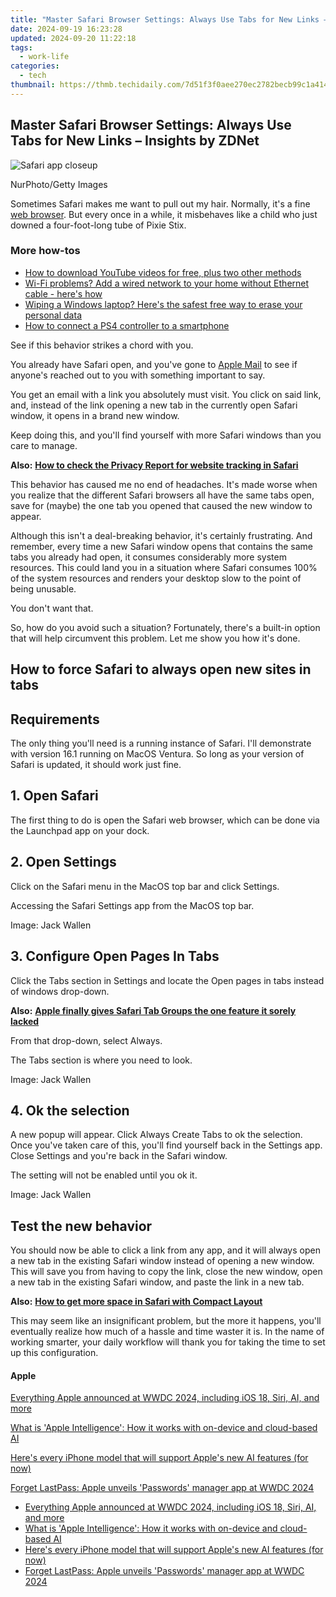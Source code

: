 ```yaml
---
title: "Master Safari Browser Settings: Always Use Tabs for New Links – Insights by ZDNet"
date: 2024-09-19 16:23:28
updated: 2024-09-20 11:22:18
tags:
  - work-life
categories:
  - tech
thumbnail: https://thmb.techidaily.com/7d51f3f0aee270ec2782becb99c1a414abb8cba30f3dde81226f486e6ab605fb.jpg
---
```


## Master Safari Browser Settings: Always Use Tabs for New Links – Insights by ZDNet

![Safari app closeup](https://www.zdnet.com/a/img/resize/a260ff558009c7632ca7e4e5dbec1abf3d1cf29e/2023/02/02/a2db818c-b850-462a-b562-602e63ac646e/gettyimages-682270734.jpg?auto=webp&width=1280)

NurPhoto/Getty Images

Sometimes Safari makes me want to pull out my hair. Normally, it's a fine [web browser](https://www.zdnet.com/home-and-office/work-life/no-browser-is-perfect-whats-a-user-to-do/). But every once in a while, it misbehaves like a child who just downed a four-foot-long tube of Pixie Stix. 

### More how-tos

* [How to download YouTube videos for free, plus two other methods](https://www.zdnet.com/article/how-to-download-youtube-videos-for-free-plus-two-other-methods/)
* [Wi-Fi problems? Add a wired network to your home without Ethernet cable - here's how](https://www.zdnet.com/article/wi-fi-problems-how-to-add-a-wired-network-to-your-home-without-ethernet-cable/)
* [Wiping a Windows laptop? Here's the safest free way to erase your personal data](https://www.zdnet.com/article/wiping-a-windows-laptop-heres-the-safest-free-way-to-erase-your-personal-data/)
* [How to connect a PS4 controller to a smartphone](https://www.zdnet.com/article/how-to-connect-a-ps4-controller-to-a-smartphone/)

See if this behavior strikes a chord with you.

You already have Safari open, and you've gone to [Apple Mail](https://www.zdnet.com/home-and-office/work-life/how-to-create-rules-in-apple-mail-to-keep-from-missing-important-messages/) to see if anyone's reached out to you with something important to say.

You get an email with a link you absolutely must visit. You click on said link, and, instead of the link opening a new tab in the currently open Safari window, it opens in a brand new window. 

Keep doing this, and you'll find yourself with more Safari windows than you care to manage. 

**Also:** [**How to check the Privacy Report for website tracking in Safari**](https://www.zdnet.com/article/how-to-check-the-privacy-report-for-website-tracking-in-safari/)

This behavior has caused me no end of headaches. It's made worse when you realize that the different Safari browsers all have the same tabs open, save for (maybe) the one tab you opened that caused the new window to appear. 

Although this isn't a deal-breaking behavior, it's certainly frustrating. And remember, every time a new Safari window opens that contains the same tabs you already had open, it consumes considerably more system resources. This could land you in a situation where Safari consumes 100% of the system resources and renders your desktop slow to the point of being unusable.

You don't want that.

So, how do you avoid such a situation? Fortunately, there's a built-in option that will help circumvent this problem. Let me show you how it's done.

## How to force Safari to always open new sites in tabs 

## Requirements

The only thing you'll need is a running instance of Safari. I'll demonstrate with version 16.1 running on MacOS Ventura. So long as your version of Safari is updated, it should work just fine.

## 1\. Open Safari

The first thing to do is open the Safari web browser, which can be done via the Launchpad app on your dock.

## 2\. Open Settings

Click on the Safari menu in the MacOS top bar and click Settings.

Accessing the Safari Settings app from the MacOS top bar.

Image: Jack Wallen

## 3\. Configure Open Pages In Tabs

Click the Tabs section in Settings and locate the Open pages in tabs instead of windows drop-down. 

**Also:** [**Apple finally gives Safari Tab Groups the one feature it sorely lacked**](https://www.zdnet.com/article/apple-finally-gives-safari-tab-groups-the-one-feature-it-sorely-lacked/) 

From that drop-down, select Always. 

The Tabs section is where you need to look.

Image: Jack Wallen

## 4\. Ok the selection

A new popup will appear. Click Always Create Tabs to ok the selection. Once you've taken care of this, you'll find yourself back in the Settings app. Close Settings and you're back in the Safari window.

The setting will not be enabled until you ok it.

Image: Jack Wallen

## Test the new behavior

You should now be able to click a link from any app, and it will always open a new tab in the existing Safari window instead of opening a new window. This will save you from having to copy the link, close the new window, open a new tab in the existing Safari window, and paste the link in a new tab.

**Also:** [**How to get more space in Safari with Compact Layout**](https://www.zdnet.com/article/how-to-get-more-space-in-safari-with-the-compact-layout/)

This may seem like an insignificant problem, but the more it happens, you'll eventually realize how much of a hassle and time waster it is. In the name of working smarter, your daily workflow will thank you for taking the time to set up this configuration.

#### Apple

[Everything Apple announced at WWDC 2024, including iOS 18, Siri, AI, and more](https://www.zdnet.com/article/every-new-feature-apple-unveiled-for-iphone-ipad-mac-and-more-this-fall-including-ai/ "Everything Apple announced at WWDC 2024, including iOS 18, Siri, AI, and more")

[What is 'Apple Intelligence': How it works with on-device and cloud-based AI](https://www.zdnet.com/article/what-is-apple-intelligence-everything-to-know-about-ai-features-coming-to-iphones-macs-and-ipads/ "What is 'Apple Intelligence': How it works with on-device and cloud-based AI")

[Here's every iPhone model that will support Apple's new AI features (for now)](https://www.zdnet.com/article/ios-18-1-update-every-iphone-model-that-will-support-apples-new-ai-features-for-now/ "Here's every iPhone model that will support Apple's new AI features (for now)")

[Forget LastPass: Apple unveils 'Passwords' manager app at WWDC 2024](https://www.zdnet.com/article/forget-lastpass-apple-unveils-passwords-manager-app-at-wwdc-2024/ "Forget LastPass: Apple unveils 'Passwords' manager app at WWDC 2024")

* [Everything Apple announced at WWDC 2024, including iOS 18, Siri, AI, and more](https://www.zdnet.com/article/every-new-feature-apple-unveiled-for-iphone-ipad-mac-and-more-this-fall-including-ai/ "Everything Apple announced at WWDC 2024, including iOS 18, Siri, AI, and more")
* [What is 'Apple Intelligence': How it works with on-device and cloud-based AI](https://www.zdnet.com/article/what-is-apple-intelligence-everything-to-know-about-ai-features-coming-to-iphones-macs-and-ipads/ "What is 'Apple Intelligence': How it works with on-device and cloud-based AI")
* [Here's every iPhone model that will support Apple's new AI features (for now)](https://www.zdnet.com/article/ios-18-1-update-every-iphone-model-that-will-support-apples-new-ai-features-for-now/ "Here's every iPhone model that will support Apple's new AI features (for now)")
* [Forget LastPass: Apple unveils 'Passwords' manager app at WWDC 2024](https://www.zdnet.com/article/forget-lastpass-apple-unveils-passwords-manager-app-at-wwdc-2024/ "Forget LastPass: Apple unveils 'Passwords' manager app at WWDC 2024")

<ins class="adsbygoogle"
     style="display:block"
     data-ad-format="autorelaxed"
     data-ad-client="ca-pub-7571918770474297"
     data-ad-slot="1223367746"></ins>



<ins class="adsbygoogle"
     style="display:block"
     data-ad-client="ca-pub-7571918770474297"
     data-ad-slot="8358498916"
     data-ad-format="auto"
     data-full-width-responsive="true"></ins>
